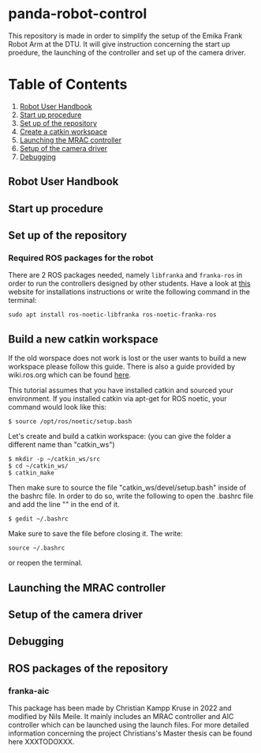 # panda-robot-control
This repository is made in order to simplify the setup of the Emika Frank Robot Arm at the DTU. It will give instruction concerning the start up proedure, the launching of the controller and set up of the camera driver.
# Table of Contents
1. [Robot User Handbook](#handbook)
2. [Start up procedure](#startUp)
3. [Set up of the repository](#repository)
4. [Create a catkin workspace](#catkinWorkspace)
5. [Launching the MRAC controller](#mracLaunch)
6. [Setup of the camera driver](#cameraDriver)
7. [Debugging](#debugging)


## Robot User Handbook
## Start up procedure
## Set up of the repository
### Required ROS packages for the robot
There are 2 ROS packages needed, namely `libfranka` and `franka-ros` in order to run the controllers designed by other students. Have a look at [this](https://frankaemika.github.io/docs/installation_linux.html) website for installations instructions or write the following command in the terminal:
```
sudo apt install ros-noetic-libfranka ros-noetic-franka-ros
```
## Build a new catkin workspace
If the old worspace does not work is lost or the user wants to build a new workspace please follow this guide.
There is also a guide provided by wiki.ros.org which can be found [here](https://wiki.ros.org/catkin/Tutorials/create_a_workspace).

This tutorial assumes that you have installed catkin and sourced your environment. If you installed catkin via apt-get for ROS noetic, your command would look like this:
```
$ source /opt/ros/noetic/setup.bash
```
Let's create and build a catkin workspace: (you can give the folder a different name than "catkin_ws")
```
$ mkdir -p ~/catkin_ws/src
$ cd ~/catkin_ws/
$ catkin_make
```
Then make sure to source the file "catkin_ws/devel/setup.bash" inside of the bashrc file. In order to do so, write the following to open the .bashrc file and add the line "" in the end of it.
```
$ gedit ~/.bashrc
```
Make sure to save the file before closing it. The write: 
```
source ~/.bashrc
```
or reopen the terminal.
## Launching the MRAC controller
## Setup of the camera driver
## Debugging
## ROS packages of the repository
### franka-aic
This package has been made by Christian Kampp Kruse in 2022 and modified by Nils Meile. It mainly includes an MRAC controller and AIC controller which can be launched using the launch files. For more detailed information concerning the project Christians's Master thesis can be found here XXXTODOXXX.